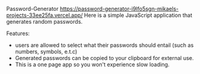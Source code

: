 Password-Generator
https://password-generator-i9lfo5sgn-mikaels-projects-33ee25fa.vercel.app/
Here is a simple JavaScript application that generates random passwords.

Features:

- users are allowed to select what their passwords should entail (such as numbers, symbols, e.t.c)
- Generated passwords can be copied to your clipboard for external use.
- This is a one page app so you won't experience slow loading.
